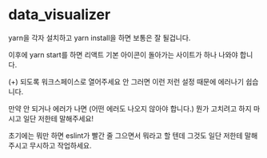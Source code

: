 # data_visualizer

yarn을 각자 설치하고 yarn install을 하면 보통은 잘 될겁니다.

이후에 yarn start를 하면 리액트 기본 아이콘이 돌아가는 사이트가 하나 나와야 합니다.

(+) 되도록 워크스페이스로 열어주세요 안 그러면 이런 저런 설정 때문에 에러나기 쉽습니다.

만약 안 되거나 에러가 나면 (어떤 에러도 나오지 않아야 합니다.) 뭔가 고치려고 하지 마시고 일단 저한테 말해주세요!

초기에는 뭐만 하면 eslint가 빨간 줄 그으면서 뭐라고 할 텐데 그것도 일단 저한테 말해주시고 무시하고 작업하세요.


